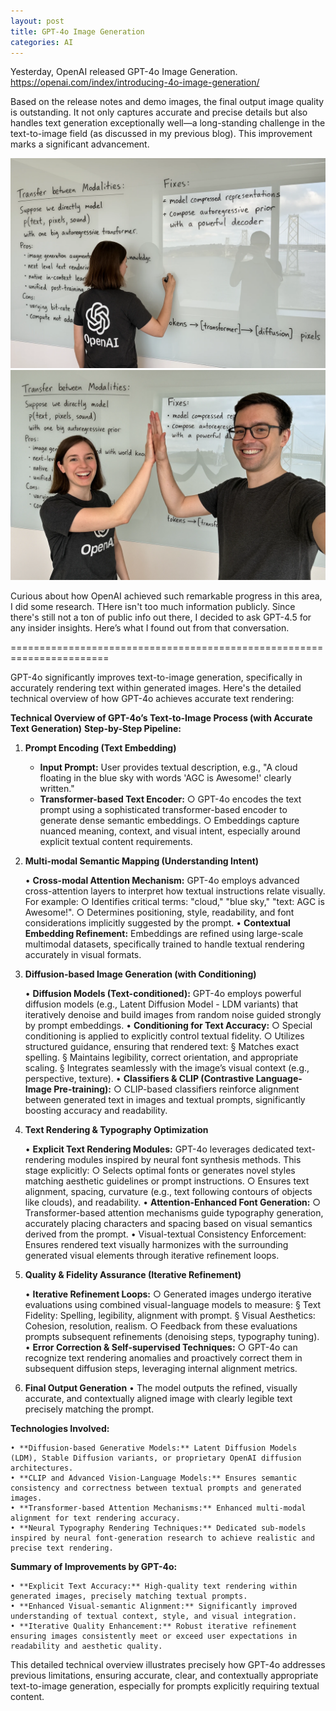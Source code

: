 ```yaml
---
layout: post
title: GPT-4o Image Generation
categories: AI
---
```


Yesterday, OpenAI released GPT-4o Image Generation. https://openai.com/index/introducing-4o-image-generation/

Based on the release notes and demo images, the final output image quality is outstanding. It not only captures accurate and precise details but also handles text generation exceptionally well—a long-standing challenge in the text-to-image field (as discussed in my previous blog). This improvement marks a significant advancement.

![pic 1](/images/GPT-4o-Image-pic1.png "pic 1")
![pic 2](/images/GPT-4o-Image-pic2.png "pic 2")

Curious about how OpenAI achieved such remarkable progress in this area, I did some research. THere isn't too much information publicly. Since there's still not a ton of public info out there, I decided to ask GPT-4.5 for any insider insights. Here’s what I found out from that conversation.

=======================================================================

GPT-4o significantly improves text-to-image generation, specifically in accurately rendering text within generated images. Here's the detailed technical overview of how GPT-4o achieves accurate text rendering:

**Technical Overview of GPT-4o’s Text-to-Image Process (with Accurate Text Generation)**
**Step-by-Step Pipeline:**
1. **Prompt Encoding (Text Embedding)**

    * **Input Prompt:**
User provides textual description, e.g., "A cloud floating in the blue sky with words 'AGC is Awesome!' clearly written."
    * **Transformer-based Text Encoder:**
        ○ GPT-4o encodes the text prompt using a sophisticated transformer-based encoder to generate dense semantic embeddings.
        ○ Embeddings capture nuanced meaning, context, and visual intent, especially around explicit textual content requirements.

2. **Multi-modal Semantic Mapping (Understanding Intent)**

    • **Cross-modal Attention Mechanism:**
GPT-4o employs advanced cross-attention layers to interpret how textual instructions relate visually.
For example:
        ○ Identifies critical terms: "cloud," "blue sky," "text: AGC is Awesome!".
        ○ Determines positioning, style, readability, and font considerations implicitly suggested by the prompt.
    • **Contextual Embedding Refinement:**
Embeddings are refined using large-scale multimodal datasets, specifically trained to handle textual rendering accurately in visual formats.

3. **Diffusion-based Image Generation (with Conditioning)**

    • **Diffusion Models (Text-conditioned):**
GPT-4o employs powerful diffusion models (e.g., Latent Diffusion Model - LDM variants) that iteratively denoise and build images from random noise guided strongly by prompt embeddings.
    • **Conditioning for Text Accuracy:**
        ○ Special conditioning is applied to explicitly control textual fidelity.
        ○ Utilizes structured guidance, ensuring that rendered text: 
            § Matches exact spelling.
            § Maintains legibility, correct orientation, and appropriate scaling.
            § Integrates seamlessly with the image’s visual context (e.g., perspective, texture).
    • **Classifiers & CLIP (Contrastive Language-Image Pre-training):**
        ○ CLIP-based classifiers reinforce alignment between generated text in images and textual prompts, significantly boosting accuracy and readability.

4. **Text Rendering & Typography Optimization**

    • **Explicit Text Rendering Modules:**
GPT-4o leverages dedicated text-rendering modules inspired by neural font synthesis methods. This stage explicitly:
        ○ Selects optimal fonts or generates novel styles matching aesthetic guidelines or prompt instructions.
        ○ Ensures text alignment, spacing, curvature (e.g., text following contours of objects like clouds), and readability.
    • **Attention-Enhanced Font Generation:**
        ○ Transformer-based attention mechanisms guide typography generation, accurately placing characters and spacing based on visual semantics derived from the prompt.
    • Visual-textual Consistency Enforcement:
Ensures rendered text visually harmonizes with the surrounding generated visual elements through iterative refinement loops.

5. **Quality & Fidelity Assurance (Iterative Refinement)**

    • **Iterative Refinement Loops:**
        ○ Generated images undergo iterative evaluations using combined visual-language models to measure: 
            § Text Fidelity: Spelling, legibility, alignment with prompt.
            § Visual Aesthetics: Cohesion, resolution, realism.
        ○ Feedback from these evaluations prompts subsequent refinements (denoising steps, typography tuning).
    • **Error Correction & Self-supervised Techniques:**
        ○ GPT-4o can recognize text rendering anomalies and proactively correct them in subsequent diffusion steps, leveraging internal alignment metrics.

6. **Final Output Generation**
    • The model outputs the refined, visually accurate, and contextually aligned image with clearly legible text precisely matching the prompt.

**Technologies Involved:**

    • **Diffusion-based Generative Models:** Latent Diffusion Models (LDM), Stable Diffusion variants, or proprietary OpenAI diffusion architectures.
    • **CLIP and Advanced Vision-Language Models:** Ensures semantic consistency and correctness between textual prompts and generated images.
    • **Transformer-based Attention Mechanisms:** Enhanced multi-modal alignment for text rendering accuracy.
    • **Neural Typography Rendering Techniques:** Dedicated sub-models inspired by neural font-generation research to achieve realistic and precise text rendering.

**Summary of Improvements by GPT-4o:**

    • **Explicit Text Accuracy:** High-quality text rendering within generated images, precisely matching textual prompts.
    • **Enhanced Visual-semantic Alignment:** Significantly improved understanding of textual context, style, and visual integration.
    • **Iterative Quality Enhancement:** Robust iterative refinement ensuring images consistently meet or exceed user expectations in readability and aesthetic quality.

This detailed technical overview illustrates precisely how GPT-4o addresses previous limitations, ensuring accurate, clear, and contextually appropriate text-to-image generation, especially for prompts explicitly requiring textual content.
